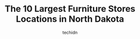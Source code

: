 ---
layout: ampstory
image: https://i0.wp.com/paketmu.com/wp-content/uploads/2023/06/conlins-furniture-0-in-north-dakota-1686372550.jpeg?resize=640,853
author: techidn
featured: false
description: Explore the diverse Furniture Store scene in North Dakota, home to an incredible selection of 10 establishments catering to every taste. Whether youre in search of iconic favorites or undis
title: The 10 Largest Furniture Stores Locations in North Dakota
cover:
   title: The 10 Largest Furniture Stores Locations in North Dakota
   subtitle: RICKPATE
   background: https://paketmu.com/wp-content/uploads/2023/06/conlins-furniture-0-in-north-dakota-1686372550.jpeg

pages: 
 - layout: thirds
   top: <h1>#1 HOM Furniture</h1>
   bottom: "<p>Our experience at Hom Furniture was amazing. Paulette was so knowledgeable and helped us get the right bed for us. Our delivery was a day early and the two men were a cha</p>"
   background: https://paketmu.com/wp-content/uploads/2023/06/conlins-furniture-1-in-north-dakota-1686372551.jpeg
   backgroundblur: true
 - layout: thirds
   top: <h1>#2 Slumberland Furniture</h1>
   bottom: "<p>The furniture is on the high end side, but the people working there deserve 5 stars.They are knowledgeable, helpful, and try to help as much as they canI suggest for this</p>"
   background: https://paketmu.com/wp-content/uploads/2023/06/conlins-furniture-2-in-north-dakota-1686372552.jpeg
   cta:
      link: https://paketmu.com/the-10-largest-furniture-stores-locations-in-north-dakota/
      text: The 10 Largest Furniture Stores Locations in North Dakota
 - layout: thirds
   top: <h1>#3 Slumberland Furniture</h1>
   bottom: "<p>Cheryl did an amazing job, checked on us but allowed us stress free time to just sit on couches and recliners. Very helpful with prices when we found what we wanted. Made</p>"
   background: https://paketmu.com/wp-content/uploads/2023/06/conlins-furniture-3-in-north-dakota-1686372553.jpeg
   cta:
      link: https://paketmu.com/the-10-largest-furniture-stores-locations-in-north-dakota/
      text: The 10 Largest Furniture Stores Locations in North Dakota
 - layout: thirds
   top: <h1>#4 Slumberland Furniture</h1>
   bottom: "<p>2100 S Broadway, Minot, ND 58701, United States</p>"
   background: https://images.unsplash.com/photo-1599422314077-f4dfdaa4cd09?ixlib=rb-4.0.3&ixid=MnwxMjA3fDB8MHxwaG90by1wYWdlfHx8fGVufDB8fHx8&auto=format&fit=crop&w=640&h=853&q=80
   cta:
      link: https://paketmu.com/the-10-largest-furniture-stores-locations-in-north-dakota/
      text: The 10 Largest Furniture Stores Locations in North Dakota
 - layout: thirds
   top: <h1>#5 Unclaimed Freight Furniture</h1>
   bottom: "<p>2520 S University Dr, Fargo, ND 58103, United States</p>"
   background: https://images.unsplash.com/photo-1614648718611-0635f29016cb?ixlib=rb-4.0.3&ixid=MnwxMjA3fDB8MHxwaG90by1wYWdlfHx8fGVufDB8fHx8&auto=format&fit=crop&w=640&h=853&q=80
   cta:
      link: https://paketmu.com/the-10-largest-furniture-stores-locations-in-north-dakota/
      text: The 10 Largest Furniture Stores Locations in North Dakota
 - layout: thirds
   top: <h1>#6 Furniture Row</h1>
   bottom: "<p>1100 Brookside Ln, Bismarck, ND 58503, United States</p>"
   background: https://images.unsplash.com/photo-1489694553447-4c9339da310d?ixlib=rb-4.0.3&ixid=MnwxMjA3fDB8MHxwaG90by1wYWdlfHx8fGVufDB8fHx8&auto=format&fit=crop&w=640&h=853&q=80
   cta:
      link: https://paketmu.com/the-10-largest-furniture-stores-locations-in-north-dakota/
      text: The 10 Largest Furniture Stores Locations in North Dakota
 - layout: thirds
   top: <h1>#7 The Furniture Mart</h1>
   bottom: "<p>1625 13th Ave E, West Fargo, ND 58078, United States</p>"
   background: https://images.unsplash.com/photo-1509114397022-ed747cca3f65?ixlib=rb-4.0.3&ixid=MnwxMjA3fDB8MHxwaG90by1wYWdlfHx8fGVufDB8fHx8&auto=format&fit=crop&w=640&h=853&q=80
   cta:
      link: https://paketmu.com/the-10-largest-furniture-stores-locations-in-north-dakota/
      text: The 10 Largest Furniture Stores Locations in North Dakota
 - layout: thirds
   middle: Continue reading...
   background: https://images.unsplash.com/photo-1522441815192-d9f04eb0615c?ixlib=rb-4.0.3&ixid=MnwxMjA3fDB8MHxwaG90by1wYWdlfHx8fGVufDB8fHx8&auto=format&fit=crop&w=640&h=853&q=80
   cta:
      link: https://paketmu.com/the-10-largest-furniture-stores-locations-in-north-dakota/
      text: The 10 Largest Furniture Stores Locations in North Dakota
      
---